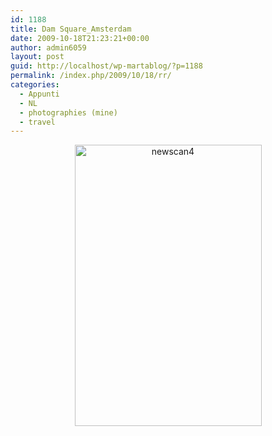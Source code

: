 ```yaml
---
id: 1188
title: Dam Square_Amsterdam
date: 2009-10-18T21:23:21+00:00
author: admin6059
layout: post
guid: http://localhost/wp-martablog/?p=1188
permalink: /index.php/2009/10/18/rr/
categories:
  - Appunti
  - NL
  - photographies (mine)
  - travel
---
```

<p style="text-align: center;">
  <img class="aligncenter wp-image-3575" src="http://blog.martasmaldone.eu/wp-content/uploads/2009/10/newscan4.jpg" alt="newscan4" width="299" height="450" srcset="http://blog.martasmaldone.eu/wp-content/uploads/2009/10/newscan4.jpg 571w, http://blog.martasmaldone.eu/wp-content/uploads/2009/10/newscan4-200x300.jpg 200w" sizes="(max-width: 299px) 100vw, 299px" />
</p>